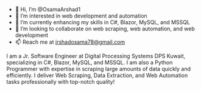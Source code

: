 - 👋 Hi, I’m @OsamaArshad1
- 👀 I’m interested in web development and automation
- 🌱 I’m currently enhancing my skills in C#, Blazor, MySQL, and MSSQL
- 💞️ I’m looking to collaborate on web scraping, web automation, and web development
- 📫 Reach me at irshadosama78@gmail.com

I am a Jr. Software Engineer at Digital Processing Systems DPS Kuwait, specializing in C#, Blazor, MySQL, and MSSQL. I am also a Python Programmer with expertise in scraping large amounts of data quickly and efficiently. I deliver Web Scraping, Data Extraction, and Web Automation tasks professionally with top-notch quality!

<!---
OsamaArshad1/OsamaArshad1 is a ✨ special ✨ repository because its `README.md` (this file) appears on your GitHub profile.
You can click the Preview link to take a look at your changes.
--->
